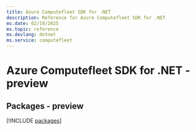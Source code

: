 ```yaml
---
title: Azure Computefleet SDK for .NET
description: Reference for Azure Computefleet SDK for .NET
ms.date: 02/19/2025
ms.topic: reference
ms.devlang: dotnet
ms.service: computefleet
---
```

# Azure Computefleet SDK for .NET - preview
## Packages - preview
[!INCLUDE [packages](computefleet-index.md)]